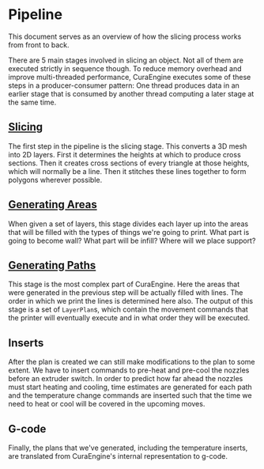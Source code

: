 Pipeline
====
This document serves as an overview of how the slicing process works from front to back.

There are 5 main stages involved in slicing an object. Not all of them are executed strictly in sequence though. To reduce memory overhead and improve multi-threaded performance, CuraEngine executes some of these steps in a producer-consumer pattern: One thread produces data in an earlier stage that is consumed by another thread computing a later stage at the same time.

[Slicing](slicing.md)
----
The first step in the pipeline is the slicing stage. This converts a 3D mesh into 2D layers. First it determines the heights at which to produce cross sections. Then it creates cross sections of every triangle at those heights, which will normally be a line. Then it stitches these lines together to form polygons wherever possible.

[Generating Areas](generating_areas.md)
----
When given a set of layers, this stage divides each layer up into the areas that will be filled with the types of things we're going to print. What part is going to become wall? What part will be infill? Where will we place support?

[Generating Paths](generating_paths.md)
----
This stage is the most complex part of CuraEngine. Here the areas that were generated in the previous step will be actually filled with lines. The order in which we print the lines is determined here also. The output of this stage is a set of `LayerPlan`s, which contain the movement commands that the printer will eventually execute and in what order they will be executed.

Inserts
----
After the plan is created we can still make modifications to the plan to some extent. We have to insert commands to pre-heat and pre-cool the nozzles before an extruder switch. In order to predict how far ahead the nozzles must start heating and cooling, time estimates are generated for each path and the temperature change commands are inserted such that the time we need to heat or cool will be covered in the upcoming moves.

G-code
----
Finally, the plans that we've generated, including the temperature inserts, are translated from CuraEngine's internal representation to g-code.